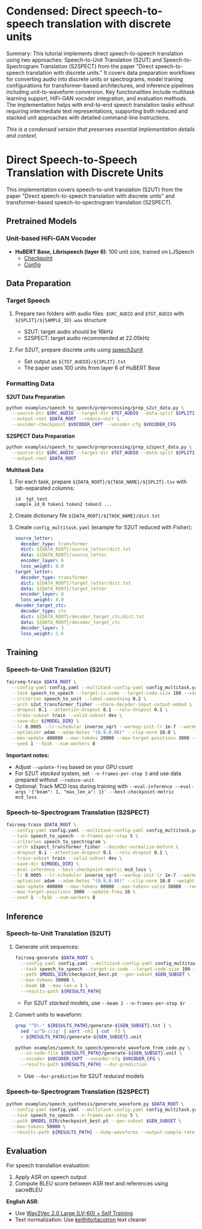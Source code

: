 # Condensed: Direct speech-to-speech translation with discrete units

Summary: This tutorial implements direct speech-to-speech translation using two approaches: Speech-to-Unit Translation (S2UT) and Speech-to-Spectrogram Translation (S2SPECT) from the paper "Direct speech-to-speech translation with discrete units." It covers data preparation workflows for converting audio into discrete units or spectrograms, model training configurations for transformer-based architectures, and inference pipelines including unit-to-waveform conversion. Key functionalities include multitask learning support, HiFi-GAN vocoder integration, and evaluation methods. The implementation helps with end-to-end speech translation tasks without requiring intermediate text representations, supporting both reduced and stacked unit approaches with detailed command-line instructions.

*This is a condensed version that preserves essential implementation details and context.*

# Direct Speech-to-Speech Translation with Discrete Units

This implementation covers speech-to-unit translation (S2UT) from the paper "Direct speech-to-speech translation with discrete units" and transformer-based speech-to-spectrogram translation (S2SPECT).

## Pretrained Models

### Unit-based HiFi-GAN Vocoder
- **HuBERT Base, Librispeech (layer 6)**: 100 unit size, trained on LJSpeech
  - [Checkpoint](https://dl.fbaipublicfiles.com/fairseq/speech_to_speech/vocoder/code_hifigan/hubert_base_100_lj/g_00500000)
  - [Config](https://dl.fbaipublicfiles.com/fairseq/speech_to_speech/vocoder/code_hifigan/hubert_base_100_lj/config.json)

## Data Preparation

### Target Speech
1. Prepare two folders with audio files: `$SRC_AUDIO` and `$TGT_AUDIO` with `${SPLIT}/${SAMPLE_ID}.wav` structure
   - S2UT: target audio should be 16kHz
   - S2SPECT: target audio recommended at 22.05kHz

2. For S2UT, prepare discrete units using [speech2unit](https://github.com/pytorch/fairseq/tree/main/examples/textless_nlp/gslm/speech2unit)
   - Set output as `${TGT_AUDIO}/${SPLIT}.txt`
   - The paper uses 100 units from layer 6 of HuBERT Base

### Formatting Data

**S2UT Data Preparation**
```bash
python examples/speech_to_speech/preprocessing/prep_s2ut_data.py \
  --source-dir $SRC_AUDIO --target-dir $TGT_AUDIO --data-split $SPLIT1 $SPLIT2 \
  --output-root $DATA_ROOT --reduce-unit \
  --vocoder-checkpoint $VOCODER_CKPT --vocoder-cfg $VOCODER_CFG
```

**S2SPECT Data Preparation**
```bash
python examples/speech_to_speech/preprocessing/prep_s2spect_data.py \
  --source-dir $SRC_AUDIO --target-dir $TGT_AUDIO --data-split $SPLIT1 $SPLIT2 \
  --output-root $DATA_ROOT
```

**Multitask Data**
1. For each task, prepare `${DATA_ROOT}/${TASK_NAME}/${SPLIT}.tsv` with tab-separated columns:
   ```
   id  tgt_text
   sample_id_0 token1 token2 token3 ...
   ```

2. Create dictionary file `${DATA_ROOT}/${TASK_NAME}/dict.txt`

3. Create `config_multitask.yaml` (example for S2UT reduced with Fisher):
   ```yaml
   source_letter:
     decoder_type: transformer
     dict: ${DATA_ROOT}/source_letter/dict.txt
     data: ${DATA_ROOT}/source_letter
     encoder_layer: 6
     loss_weight: 8.0
   target_letter:
     decoder_type: transformer
     dict: ${DATA_ROOT}/target_letter/dict.txt
     data: ${DATA_ROOT}/target_letter
     encoder_layer: 8
     loss_weight: 8.0
   decoder_target_ctc:
     decoder_type: ctc
     dict: ${DATA_ROOT}/decoder_target_ctc/dict.txt
     data: ${DATA_ROOT}/decoder_target_ctc
     decoder_layer: 3
     loss_weight: 1.6
   ```

## Training

### Speech-to-Unit Translation (S2UT)

```bash
fairseq-train $DATA_ROOT \
  --config-yaml config.yaml --multitask-config-yaml config_multitask.yaml \
  --task speech_to_speech --target-is-code --target-code-size 100 --vocoder code_hifigan \
  --criterion speech_to_unit --label-smoothing 0.2 \
  --arch s2ut_transformer_fisher --share-decoder-input-output-embed \
  --dropout 0.1 --attention-dropout 0.1 --relu-dropout 0.1 \
  --train-subset train --valid-subset dev \
  --save-dir ${MODEL_DIR} \
  --lr 0.0005 --lr-scheduler inverse_sqrt --warmup-init-lr 1e-7 --warmup-updates 10000 \
  --optimizer adam --adam-betas "(0.9,0.98)" --clip-norm 10.0 \
  --max-update 400000 --max-tokens 20000 --max-target-positions 3000 --update-freq 4 \
  --seed 1 --fp16 --num-workers 8
```

**Important notes:**
- Adjust `--update-freq` based on your GPU count
- For S2UT _stacked_ system, set `--n-frames-per-step 5` and use data prepared without `--reduce-unit`
- Optional: Track MCD loss during training with `--eval-inference --eval-args '{"beam": 1, "max_len_a": 1}' --best-checkpoint-metric mcd_loss`

### Speech-to-Spectrogram Translation (S2SPECT)

```bash
fairseq-train $DATA_ROOT \
  --config-yaml config.yaml --multitask-config-yaml config_multitask.yaml \
  --task speech_to_speech --n-frames-per-step 5 \
  --criterion speech_to_spectrogram \
  --arch s2spect_transformer_fisher --decoder-normalize-before \
  --dropout 0.1 --attention-dropout 0.1 --relu-dropout 0.1 \
  --train-subset train --valid-subset dev \
  --save-dir ${MODEL_DIR} \
  --eval-inference --best-checkpoint-metric mcd_loss \
  --lr 0.0005 --lr-scheduler inverse_sqrt --warmup-init-lr 1e-7 --warmup-updates 10000 \
  --optimizer adam --adam-betas "(0.9,0.98)" --clip-norm 10.0 --weight-decay 1e-6 \
  --max-update 400000 --max-tokens 80000 --max-tokens-valid 30000 --required-batch-size-multiple 1 \
  --max-target-positions 3000 --update-freq 16 \
  --seed 1 --fp16 --num-workers 8
```

## Inference

### Speech-to-Unit Translation (S2UT)

1. Generate unit sequences:
   ```bash
   fairseq-generate $DATA_ROOT \
     --config-yaml config.yaml --multitask-config-yaml config_multitask.yaml \
     --task speech_to_speech --target-is-code --target-code-size 100 --vocoder code_hifigan \
     --path $MODEL_DIR/checkpoint_best.pt --gen-subset $GEN_SUBSET \
     --max-tokens 50000 \
     --beam 10 --max-len-a 1 \
     --results-path ${RESULTS_PATH}
   ```
   - For S2UT _stacked_ models, use `--beam 1 --n-frames-per-step $r`

2. Convert units to waveform:
   ```bash
   grep "^D\-" ${RESULTS_PATH}/generate-${GEN_SUBSET}.txt | \
     sed 's/^D-//ig' | sort -nk1 | cut -f3 \
     > ${RESULTS_PATH}/generate-${GEN_SUBSET}.unit

   python examples/speech_to_speech/generate_waveform_from_code.py \
     --in-code-file ${RESULTS_PATH}/generate-${GEN_SUBSET}.unit \
     --vocoder $VOCODER_CKPT --vocoder-cfg $VOCODER_CFG \
     --results-path ${RESULTS_PATH} --dur-prediction
   ```
   - Use `--dur-prediction` for S2UT _reduced_ models

### Speech-to-Spectrogram Translation (S2SPECT)

```bash
python examples/speech_synthesis/generate_waveform.py $DATA_ROOT \
  --config-yaml config.yaml --multitask-config-yaml config_multitask.yaml \
  --task speech_to_speech --n-frames-per-step 5 \
  --path $MODEL_DIR/checkpoint_best.pt --gen-subset $GEN_SUBSET \
  --max-tokens 50000 \
  --results-path ${RESULTS_PATH} --dump-waveforms --output-sample-rate 16000
```

## Evaluation

For speech translation evaluation:
1. Apply ASR on speech output
2. Compute BLEU score between ASR text and references using sacreBLEU

**English ASR**:
- Use [Wav2Vec 2.0 Large (LV-60) + Self Training](https://dl.fbaipublicfiles.com/fairseq/wav2vec/wav2vec_vox_960h_pl.pt)
- Text normalization: Use [keithito/tacotron](https://github.com/keithito/tacotron) text cleaner